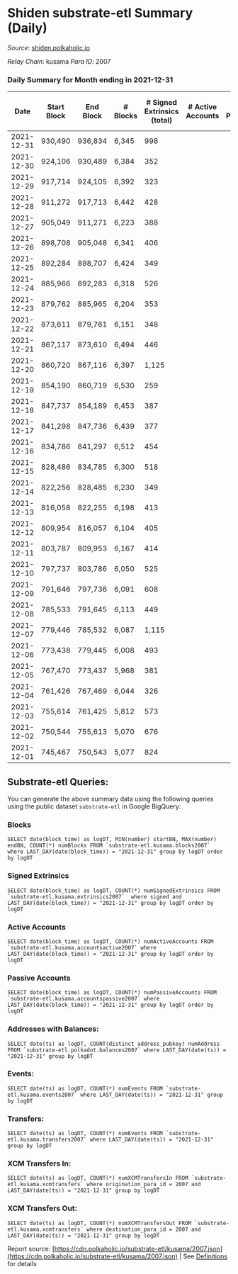 # Shiden substrate-etl Summary (Daily)

_Source_: [shiden.polkaholic.io](https://shiden.polkaholic.io)

*Relay Chain*: kusama
*Para ID*: 2007



### Daily Summary for Month ending in 2021-12-31


| Date | Start Block | End Block | # Blocks | # Signed Extrinsics (total) | # Active Accounts | # Passive | # New | # Addresses with Balances | # Events | # Transfers | # XCM Transfers In | # XCM Transfers Out | Issues | 
| ---- | ----------- | --------- | -------- | --------------------------- | ----------------- | --------- | ----- | ------------------------- | -------- | ----------- | ------------------ | ------------------- | ------ |
| 2021-12-31 | 930,490 | 936,834 | 6,345 | 998 |  |  |  | 33,830 | 103,794 | 8,020 ($504,946.11) |   |   |  |
| 2021-12-30 | 924,106 | 930,489 | 6,384 | 352 |  |  |  |  | 72,042 | 7,198 ($412,287.02) |   |   |  |
| 2021-12-29 | 917,714 | 924,105 | 6,392 | 323 |  |  |  |  | 75,417 | 6,967 ($1,302,735.98) |   |   |  |
| 2021-12-28 | 911,272 | 917,713 | 6,442 | 428 |  |  |  |  | 76,037 | 7,549 ($799,821.07) |   |   |  |
| 2021-12-27 | 905,049 | 911,271 | 6,223 | 388 |  |  |  |  | 74,114 | 6,862 ($395,880.12) |   |   |  |
| 2021-12-26 | 898,708 | 905,048 | 6,341 | 406 |  |  |  |  | 68,116 | 7,059 ($364,278.84) |   |   |  |
| 2021-12-25 | 892,284 | 898,707 | 6,424 | 349 |  |  |  |  | 84,554 | 7,264 ($456,759.95) |   |   |  |
| 2021-12-24 | 885,966 | 892,283 | 6,318 | 526 |  |  |  |  | 96,013 | 7,577 ($1,782,466.53) |   |   |  |
| 2021-12-23 | 879,762 | 885,965 | 6,204 | 353 |  |  |  |  | 65,873 | 6,897 ($435,321.79) |   |   |  |
| 2021-12-22 | 873,611 | 879,761 | 6,151 | 348 |  |  |  |  | 61,885 | 6,871 ($262,095.71) |   |   |  |
| 2021-12-21 | 867,117 | 873,610 | 6,494 | 446 |  |  |  |  | 66,606 | 7,264 ($225,800.97) |   |   |  |
| 2021-12-20 | 860,720 | 867,116 | 6,397 | 1,125 |  |  |  |  | 76,625 | 8,021 ($1,665,687.04) |   |   |  |
| 2021-12-19 | 854,190 | 860,719 | 6,530 | 259 |  |  |  |  | 62,673 | 6,925 ($165,336.80) |   |   |  |
| 2021-12-18 | 847,737 | 854,189 | 6,453 | 387 |  |  |  |  | 62,335 | 7,070 ($197,351.94) |   |   |  |
| 2021-12-17 | 841,298 | 847,736 | 6,439 | 377 |  |  |  |  | 72,072 | 7,207 ($641,068.19) |   |   |  |
| 2021-12-16 | 834,786 | 841,297 | 6,512 | 454 |  |  |  |  | 73,613 | 7,516 ($341,928.89) |   |   |  |
| 2021-12-15 | 828,486 | 834,785 | 6,300 | 518 |  |  |  |  | 104,622 | 7,744 ($1,386,785.45) |   |   |  |
| 2021-12-14 | 822,256 | 828,485 | 6,230 | 349 |  |  |  |  | 70,967 | 7,398 ($682,134.48) |   |   |  |
| 2021-12-13 | 816,058 | 822,255 | 6,198 | 413 |  |  |  |  | 77,563 | 7,001 ($453,291.56) |   |   |  |
| 2021-12-12 | 809,954 | 816,057 | 6,104 | 405 |  |  |  |  | 62,599 | 6,581 ($203,807.41) |   |   |  |
| 2021-12-11 | 803,787 | 809,953 | 6,167 | 414 |  |  |  |  | 71,843 | 6,672 ($234,589.35) |   |   |  |
| 2021-12-10 | 797,737 | 803,786 | 6,050 | 525 |  |  |  |  | 70,081 | 6,769 ($888,896.45) |   |   |  |
| 2021-12-09 | 791,646 | 797,736 | 6,091 | 608 |  |  |  |  | 85,425 | 7,056 ($674,257.80) |   |   |  |
| 2021-12-08 | 785,533 | 791,645 | 6,113 | 449 |  |  |  |  | 79,079 | 7,005 ($377,108.06) |   |   |  |
| 2021-12-07 | 779,446 | 785,532 | 6,087 | 1,115 |  |  |  |  | 90,711 | 7,581 ($613,754.87) |   |   |  |
| 2021-12-06 | 773,438 | 779,445 | 6,008 | 493 |  |  |  |  | 109,767 | 7,371 ($607,224.15) |   |   |  |
| 2021-12-05 | 767,470 | 773,437 | 5,968 | 381 |  |  |  |  | 74,784 | 6,739 ($338,031.18) |   |   |  |
| 2021-12-04 | 761,426 | 767,469 | 6,044 | 326 |  |  |  |  | 95,095 | 7,039 ($722,054.74) |   |   |  |
| 2021-12-03 | 755,614 | 761,425 | 5,812 | 573 |  |  |  |  | 95,731 | 7,174 ($2,608,147.13) |   |   |  |
| 2021-12-02 | 750,544 | 755,613 | 5,070 | 676 |  |  |  |  | 65,541 | 6,118 ($846,201.65) |   |   |  |
| 2021-12-01 | 745,467 | 750,543 | 5,077 | 824 |  |  |  |  | 73,458 | 6,754 ($876,780.88) |   |   |  |

## Substrate-etl Queries:
You can generate the above summary data using the following queries using the public dataset `substrate-etl` in Google BigQuery:


### Blocks
```
SELECT date(block_time) as logDT, MIN(number) startBN, MAX(number) endBN, COUNT(*) numBlocks FROM `substrate-etl.kusama.blocks2007`  where LAST_DAY(date(block_time)) = "2021-12-31" group by logDT order by logDT
```


### Signed Extrinsics
```
SELECT date(block_time) as logDT, COUNT(*) numSignedExtrinsics FROM `substrate-etl.kusama.extrinsics2007`  where signed and LAST_DAY(date(block_time)) = "2021-12-31" group by logDT order by logDT
```


### Active Accounts
```
SELECT date(block_time) as logDT, COUNT(*) numActiveAccounts FROM `substrate-etl.kusama.accountsactive2007` where LAST_DAY(date(block_time)) = "2021-12-31" group by logDT order by logDT
```


### Passive Accounts
```
SELECT date(block_time) as logDT, COUNT(*) numPassiveAccounts FROM `substrate-etl.kusama.accountspassive2007` where LAST_DAY(date(block_time)) = "2021-12-31" group by logDT order by logDT
```


### Addresses with Balances:
```
SELECT date(ts) as logDT, COUNT(distinct address_pubkey) numAddress FROM `substrate-etl.polkadot.balances2007` where LAST_DAY(date(ts)) = "2021-12-31" group by logDT
```


### Events:
```
SELECT date(ts) as logDT, COUNT(*) numEvents FROM `substrate-etl.kusama.events2007` where LAST_DAY(date(ts)) = "2021-12-31" group by logDT
```


### Transfers:
```
SELECT date(ts) as logDT, COUNT(*) numEvents FROM `substrate-etl.kusama.transfers2007` where LAST_DAY(date(ts)) = "2021-12-31" group by logDT
```


### XCM Transfers In:
```
SELECT date(ts) as logDT, COUNT(*) numXCMTransfersIn FROM `substrate-etl.kusama.xcmtransfers` where origination_para_id = 2007 and LAST_DAY(date(ts)) = "2021-12-31" group by logDT
```


### XCM Transfers Out:
```
SELECT date(ts) as logDT, COUNT(*) numXCMTransfersOut FROM `substrate-etl.kusama.xcmtransfers` where destination_para_id = 2007 and LAST_DAY(date(ts)) = "2021-12-31" group by logDT
```



Report source: [https://cdn.polkaholic.io/substrate-etl/kusama/2007.json](https://cdn.polkaholic.io/substrate-etl/kusama/2007.json) | See [Definitions](/DEFINITIONS.md) for details
